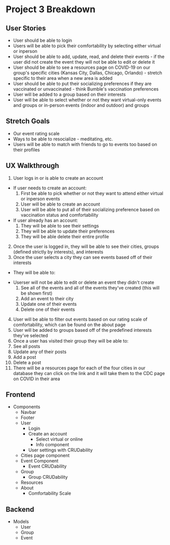 # Project 3 Breakdown 

## User Stories 
- User should be able to login
- Users will be able to pick their comfortability by selecting either virtual or inperson 
- User should be able to add, update, read, and delete their events - if the user did not create the event they will not be able to edit or delete it
- User should be able to see a resources page on COVID-19 on our group's specific cities (Kansas City, Dallas, Chicago, Orlando) - stretch specific to their area when a new area is added
- User should be able to put their socializing preferences if they are vaccinated or unvaccinated - think Bumble's vaccination preferences
- User will be added to a group based on their interests
- User will be able to select whether or not they want virtual-only events and groups or in-person events (indoor and outdoor) and groups

## Stretch Goals 
- Our event rating scale
- Ways to be able to resocialize - meditating, etc.
- Users will be able to match with friends to go to events too based on their profiles

## UX Walkthrough 
1. User logs in or is able to create an account 
  - If user needs to create an account: 
    1. First be able to pick whether or not they want to attend either virtual or inperson events 
    2. User will be able to create an account 
    3. User will be able to put all of their socializing preference based on vaccination status and comfortability 
  - If user already has an account: 
    1. They will be able to see their settings 
    2. They will be able to update their preferences
    3. They will be able delete their entire profile 
2. Once the user is logged in, they will be able to see their cities, groups (defined strictly by interests), and interests
3. Once the user selects a city they can see events based off of their interests
  - They will be able to: 
  * Userser will not be able to edit or delete an event they didn't create 
    1. See all of the events and all of the events they've created (this will be shown first)
    2. Add an event to their city 
    3. Update one of their events 
    4. Delete one of their events 
4. User will be able to filter out events based on our rating scale of comfortability, which can be found on the about page 
5. User will be added to groups based off of the predefined interests they've selected 
6. Once a user has visited their group they will be able to: 
  1. See all posts 
  2. Update any of their posts 
  3. Add a post 
  4. Delete a post 
7. There will be a resources page for each of the four cities in our database they can click on the link and it will take them to the CDC page on COVID in their area 

## Frontend
- Components 
  - Navbar
  - Footer 
  - User 
    - Login 
    - Create an account 
      - Select virtual or online 
      - Info component
    - User settings with CRUDability 
  - Cities page component 
  - Event Component 
    - Event CRUDability 
  - Group 
    - Group CRUDability 
  - Resources 
  - About 
    - Comfortability Scale 

## Backend 
- Models 
  - User 
  - Group
  - Event